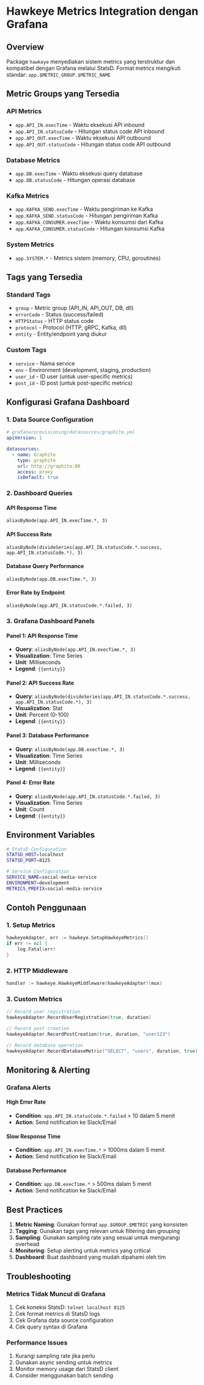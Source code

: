 # Hawkeye Metrics Integration dengan Grafana

## Overview

Package `hawkeye` menyediakan sistem metrics yang terstruktur dan kompatibel dengan Grafana melalui StatsD. Format metrics mengikuti standar: `app.$METRIC_GROUP.$METRIC_NAME`

## Metric Groups yang Tersedia

### API Metrics

- `app.API_IN.execTime` - Waktu eksekusi API inbound
- `app.API_IN.statusCode` - Hitungan status code API inbound
- `app.API_OUT.execTime` - Waktu eksekusi API outbound
- `app.API_OUT.statusCode` - Hitungan status code API outbound

### Database Metrics

- `app.DB.execTime` - Waktu eksekusi query database
- `app.DB.statusCode` - Hitungan operasi database

### Kafka Metrics

- `app.KAFKA_SEND.execTime` - Waktu pengiriman ke Kafka
- `app.KAFKA_SEND.statusCode` - Hitungan pengiriman Kafka
- `app.KAFKA_CONSUMER.execTime` - Waktu konsumsi dari Kafka
- `app.KAFKA_CONSUMER.statusCode` - Hitungan konsumsi Kafka

### System Metrics

- `app.SYSTEM.*` - Metrics sistem (memory, CPU, goroutines)

## Tags yang Tersedia

### Standard Tags

- `group` - Metric group (API_IN, API_OUT, DB, dll)
- `errorCode` - Status (success/failed)
- `HTTPStatus` - HTTP status code
- `protocol` - Protocol (HTTP, gRPC, Kafka, dll)
- `entity` - Entity/endpoint yang diukur

### Custom Tags

- `service` - Nama service
- `env` - Environment (development, staging, production)
- `user_id` - ID user (untuk user-specific metrics)
- `post_id` - ID post (untuk post-specific metrics)

## Konfigurasi Grafana Dashboard

### 1. Data Source Configuration

```yaml
# grafana/provisioning/datasources/graphite.yml
apiVersion: 1

datasources:
  - name: Graphite
    type: graphite
    url: http://graphite:80
    access: proxy
    isDefault: true
```

### 2. Dashboard Queries

#### API Response Time

```graphite
aliasByNode(app.API_IN.execTime.*, 3)
```

#### API Success Rate

```graphite
aliasByNode(divideSeries(app.API_IN.statusCode.*.success, app.API_IN.statusCode.*), 3)
```

#### Database Query Performance

```graphite
aliasByNode(app.DB.execTime.*, 3)
```

#### Error Rate by Endpoint

```graphite
aliasByNode(app.API_IN.statusCode.*.failed, 3)
```

### 3. Grafana Dashboard Panels

#### Panel 1: API Response Time

- **Query**: `aliasByNode(app.API_IN.execTime.*, 3)`
- **Visualization**: Time Series
- **Unit**: Milliseconds
- **Legend**: `{{entity}}`

#### Panel 2: API Success Rate

- **Query**: `aliasByNode(divideSeries(app.API_IN.statusCode.*.success, app.API_IN.statusCode.*), 3)`
- **Visualization**: Stat
- **Unit**: Percent (0-100)
- **Legend**: `{{entity}}`

#### Panel 3: Database Performance

- **Query**: `aliasByNode(app.DB.execTime.*, 3)`
- **Visualization**: Time Series
- **Unit**: Milliseconds
- **Legend**: `{{entity}}`

#### Panel 4: Error Rate

- **Query**: `aliasByNode(app.API_IN.statusCode.*.failed, 3)`
- **Visualization**: Time Series
- **Unit**: Count
- **Legend**: `{{entity}}`

## Environment Variables

```bash
# StatsD Configuration
STATSD_HOST=localhost
STATSD_PORT=8125

# Service Configuration
SERVICE_NAME=social-media-service
ENVIRONMENT=development
METRICS_PREFIX=social-media-service
```

## Contoh Penggunaan

### 1. Setup Metrics

```go
hawkeyeAdapter, err := hawkeye.SetupHawkeyeMetrics()
if err != nil {
    log.Fatal(err)
}
```

### 2. HTTP Middleware

```go
handler := hawkeye.HawkeyeMiddleware(hawkeyeAdapter)(mux)
```

### 3. Custom Metrics

```go
// Record user registration
hawkeyeAdapter.RecordUserRegistration(true, duration)

// Record post creation
hawkeyeAdapter.RecordPostCreation(true, duration, "user123")

// Record database operation
hawkeyeAdapter.RecordDatabaseMetric("SELECT", "users", duration, true)
```

## Monitoring & Alerting

### Grafana Alerts

#### High Error Rate

- **Condition**: `app.API_IN.statusCode.*.failed` > 10 dalam 5 menit
- **Action**: Send notification ke Slack/Email

#### Slow Response Time

- **Condition**: `app.API_IN.execTime.*` > 1000ms dalam 5 menit
- **Action**: Send notification ke Slack/Email

#### Database Performance

- **Condition**: `app.DB.execTime.*` > 500ms dalam 5 menit
- **Action**: Send notification ke Slack/Email

## Best Practices

1. **Metric Naming**: Gunakan format `app.$GROUP.$METRIC` yang konsisten
2. **Tagging**: Gunakan tags yang relevan untuk filtering dan grouping
3. **Sampling**: Gunakan sampling rate yang sesuai untuk mengurangi overhead
4. **Monitoring**: Setup alerting untuk metrics yang critical
5. **Dashboard**: Buat dashboard yang mudah dipahami oleh tim

## Troubleshooting

### Metrics Tidak Muncul di Grafana

1. Cek koneksi StatsD: `telnet localhost 8125`
2. Cek format metrics di StatsD logs
3. Cek Grafana data source configuration
4. Cek query syntax di Grafana

### Performance Issues

1. Kurangi sampling rate jika perlu
2. Gunakan async sending untuk metrics
3. Monitor memory usage dari StatsD client
4. Consider menggunakan batch sending
